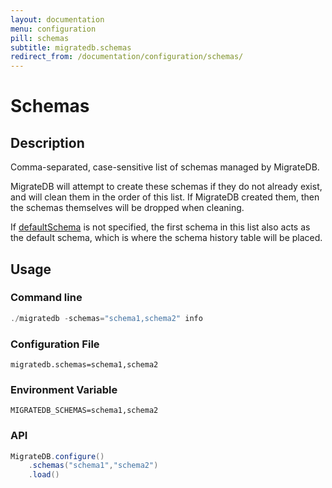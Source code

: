 ```yaml
---
layout: documentation
menu: configuration
pill: schemas
subtitle: migratedb.schemas
redirect_from: /documentation/configuration/schemas/
---
```


# Schemas

## Description

Comma-separated, case-sensitive list of schemas managed by MigrateDB.

MigrateDB will attempt to create these schemas if they do not already exist, and will clean them in the order of this
list.
If MigrateDB created them, then the schemas themselves will be dropped when cleaning.

If [defaultSchema](/migratedb/documentation/configuration/parameters/defaultSchema) is not specified, the first schema in this
list also acts as the default schema, which is where the schema history table will be placed.

## Usage

### Command line

```powershell
./migratedb -schemas="schema1,schema2" info
```

### Configuration File

```properties
migratedb.schemas=schema1,schema2
```

### Environment Variable

```properties
MIGRATEDB_SCHEMAS=schema1,schema2
```

### API

```java
MigrateDB.configure()
    .schemas("schema1","schema2")
    .load()
```
